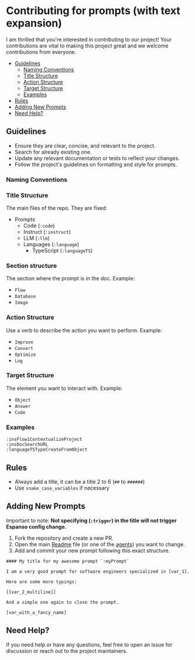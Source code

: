 # Contributing for prompts (with text expansion)

I am thrilled that you're interested in contributing to our project! Your contributions are vital to making this project great and we welcome contributions from everyone.

- [Guidelines](#guidelines)
  - [Naming Conventions](#naming-conventions)
  - [Title Structure](#title-structure)
  - [Action Structure](#action-structure)
  - [Target Structure](#target-structure)
  - [Examples](#examples)
- [Rules](#rules)
- [Adding New Prompts](#adding-new-prompts)
- [Need Help?](#need-help)

## Guidelines

- Ensure they are clear, concise, and relevant to the project.
- Search for already existing one.
- Update any relevant documentation or tests to reflect your changes.
- Follow the project's guidelines on formatting and style for prompts.

### Naming Conventions

### Title Structure

The main files of the repo. They are fixed:

- Prompts
  - Code (`:code`)
  - Instruct (`:instruct`)
  - LLM (`:llm`)
  - Languages (`:language`)
    - TypeScript (`:languageTS`)

### Section structure

The section where the prompt is in the doc. Example:

- `Flow`
- `Database`
- `Image`

### Action Structure

Use a verb to describe the action you want to perform. Example:

- `Improve`
- `Convert`
- `Optimize`
- `Log`

### Target Structure

The element you want to interact with. Example:

- `Object`
- `Answer`
- `Code`

### Examples

```text
:insFlow1ContextualizeProject
:insDocSearchURL
:languageTSTypeCreateFromObject
```

## Rules

- Always add a title, it can be a title 2 to 6 (`##` to `######`)
- Use `snake_case_variables` if necessary

## Adding New Prompts

Important to note: **Not specifying (`:trigger`) in the title will not trigger Espanso config change.**

1. Fork the repository and create a new PR.
2. Open the main [Readme](./README.md) file (or one of the [agents](./agents/)) you want to change.
3. Add and commit your new prompt following this exact structure.

```text
#### My title for my awesome prompt `:myPrompt`

I am a very good prompt for software engineers specialized in [var_1].

Here are some more typings:

[[var_2_multiline]]

And a simple one again to close the prompt.

[var_with_a_fancy_name]
```

## Need Help?

If you need help or have any questions, feel free to open an issue for discussion or reach out to the project maintainers.
